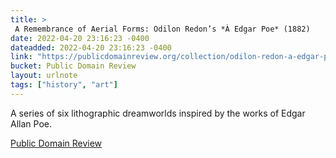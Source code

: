 ```yaml
---
title: > 
 A Remembrance of Aerial Forms: Odilon Redon’s *À Edgar Poe* (1882)
date: 2022-04-20 23:16:23 -0400
dateadded: 2022-04-20 23:16:23 -0400
link: "https://publicdomainreview.org/collection/odilon-redon-a-edgar-poe"
bucket: Public Domain Review
layout: urlnote
tags: ["history", "art"]
--- 
```

A series of six lithographic dreamworlds inspired by the works of Edgar Allan Poe.
 <!-- end excerpt --> 
<div class='bucket'><a class='internal-link' href='/buckets/public-domain-review'>Public Domain Review</a></div> 

